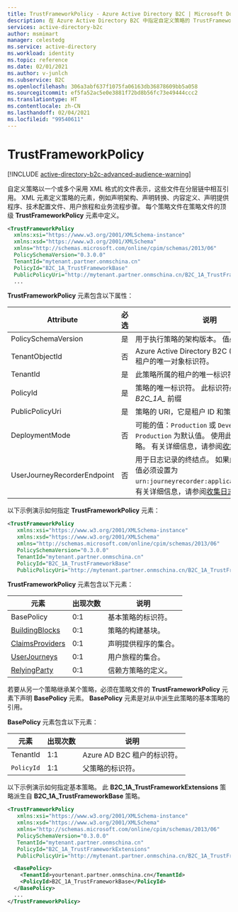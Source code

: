 ```yaml
---
title: TrustFrameworkPolicy - Azure Active Directory B2C | Microsoft Docs
description: 在 Azure Active Directory B2C 中指定自定义策略的 TrustFrameworkPolicy 元素。
services: active-directory-b2c
author: msmimart
manager: celestedg
ms.service: active-directory
ms.workload: identity
ms.topic: reference
ms.date: 02/01/2021
ms.author: v-junlch
ms.subservice: B2C
ms.openlocfilehash: 306a3abf637f1075fa06163db36878609bb5a058
ms.sourcegitcommit: ef5fa52ac5e0e3881f72bd8b56fc73e49444ccc2
ms.translationtype: HT
ms.contentlocale: zh-CN
ms.lasthandoff: 02/04/2021
ms.locfileid: "99540611"
---
```

# <a name="trustframeworkpolicy"></a>TrustFrameworkPolicy

[!INCLUDE [active-directory-b2c-advanced-audience-warning](../../includes/active-directory-b2c-advanced-audience-warning.md)]

自定义策略以一个或多个采用 XML 格式的文件表示，这些文件在分层链中相互引用。 XML 元素定义策略的元素，例如声明架构、声明转换、内容定义、声明提供程序、技术配置文件、用户旅程和业务流程步骤。 每个策略文件在策略文件的顶级 **TrustFrameworkPolicy** 元素中定义。

```xml
<TrustFrameworkPolicy
  xmlns:xsi="https://www.w3.org/2001/XMLSchema-instance"
  xmlns:xsd="https://www.w3.org/2001/XMLSchema"
  xmlns="http://schemas.microsoft.com/online/cpim/schemas/2013/06"
  PolicySchemaVersion="0.3.0.0"
  TenantId="mytenant.partner.onmschina.cn"
  PolicyId="B2C_1A_TrustFrameworkBase"
  PublicPolicyUri="http://mytenant.partner.onmschina.cn/B2C_1A_TrustFrameworkBase">
  ...
```


**TrustFrameworkPolicy** 元素包含以下属性：

| Attribute | 必选 | 说明 |
|---------- | -------- | ----------- |
| PolicySchemaVersion | 是 | 用于执行策略的架构版本。 值必须是 `0.3.0.0` |
| TenantObjectId | 否 | Azure Active Directory B2C (Azure AD B2C) 租户的唯一对象标识符。 |
| TenantId | 是 | 此策略所属的租户的唯一标识符。 |
| PolicyId | 是 | 策略的唯一标识符。 此标识符必须带有 *B2C_1A_* 前缀 |
| PublicPolicyUri | 是 | 策略的 URI，它是租户 ID 和策略 ID 的组合。 |
| DeploymentMode | 否 | 可能的值：`Production` 或 `Development`。 `Production` 为默认值。 使用此属性来调试策略。 有关详细信息，请参阅[收集日志](troubleshoot-with-application-insights.md)。 |
| UserJourneyRecorderEndpoint | 否 | 用于日志记录的终结点。 如果此属性存在，则值必须设置为 `urn:journeyrecorder:applicationinsights`。 有关详细信息，请参阅[收集日志](troubleshoot-with-application-insights.md)。 |


以下示例演示如何指定 **TrustFrameworkPolicy** 元素：

``` XML
<TrustFrameworkPolicy
   xmlns:xsi="https://www.w3.org/2001/XMLSchema-instance"
   xmlns:xsd="https://www.w3.org/2001/XMLSchema"
   xmlns="http://schemas.microsoft.com/online/cpim/schemas/2013/06"
   PolicySchemaVersion="0.3.0.0"
   TenantId="mytenant.partner.onmschina.cn"
   PolicyId="B2C_1A_TrustFrameworkBase"
   PublicPolicyUri="http://mytenant.partner.onmschina.cn/B2C_1A_TrustFrameworkBase">
```

**TrustFrameworkPolicy** 元素包含以下元素：

| 元素 | 出现次数 | 说明 |
| ------- | ----------- | ----------- |
| BasePolicy| 0:1| 基本策略的标识符。 |
| [BuildingBlocks](buildingblocks.md) | 0:1 | 策略的构建基块。 |
| [ClaimsProviders](claimsproviders.md) | 0:1 | 声明提供程序的集合。 |
| [UserJourneys](userjourneys.md) | 0:1 | 用户旅程的集合。 |
| [RelyingParty](relyingparty.md) | 0:1 | 信赖方策略的定义。 |

若要从另一个策略继承某个策略，必须在策略文件的 **TrustFrameworkPolicy** 元素下声明 **BasePolicy** 元素。 **BasePolicy** 元素是对从中派生此策略的基本策略的引用。

**BasePolicy** 元素包含以下元素：

| 元素 | 出现次数 | 说明 |
| ------- | ----------- | --------|
| TenantId | 1:1 | Azure AD B2C 租户的标识符。 |
| `PolicyId` | 1:1 | 父策略的标识符。 |


以下示例演示如何指定基本策略。 此 **B2C_1A_TrustFrameworkExtensions** 策略派生自 **B2C_1A_TrustFrameworkBase** 策略。

``` XML
<TrustFrameworkPolicy
   xmlns:xsi="https://www.w3.org/2001/XMLSchema-instance"
   xmlns:xsd="https://www.w3.org/2001/XMLSchema"
   xmlns="http://schemas.microsoft.com/online/cpim/schemas/2013/06"
   PolicySchemaVersion="0.3.0.0"
   TenantId="mytenant.partner.onmschina.cn"
   PolicyId="B2C_1A_TrustFrameworkExtensions"
   PublicPolicyUri="http://mytenant.partner.onmschina.cn/B2C_1A_TrustFrameworkExtensions">

  <BasePolicy>
    <TenantId>yourtenant.partner.onmschina.cn</TenantId>
    <PolicyId>B2C_1A_TrustFrameworkBase</PolicyId>
  </BasePolicy>
  ...
</TrustFrameworkPolicy>
```

